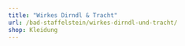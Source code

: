 ```yaml
---
title: "Wirkes Dirndl & Tracht"
url: /bad-staffelstein/wirkes-dirndl-und-tracht/
shop: Kleidung
---
```


